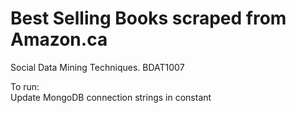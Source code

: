 # Best Selling Books scraped from Amazon.ca
Social Data Mining Techniques. BDAT1007

To run:  
Update MongoDB connection strings in constant

